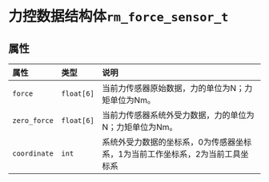 # 力控数据结构体`rm_force_sensor_t`

## 属性

|  属性  |  类型  |  说明  |
| :--- | :--- | :--- |
| `force`      | `float[6]`    | 当前力传感器原始数据，力的单位为N；力矩单位为Nm。         |
| `zero_force` | `float[6]`    | 当前力传感器系统外受力数据，力的单位为N；力矩单位为Nm。   |
| `coordinate` | `int`         | 系统外受力数据的坐标系，0为传感器坐标系，1为当前工作坐标系，2为当前工具坐标系 |
